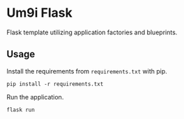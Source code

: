 # Um9i Flask

Flask template utilizing application factories and blueprints.


## Usage

Install the requirements from `requirements.txt` with pip.

```
pip install -r requirements.txt
```

Run the application.

```
flask run
```

